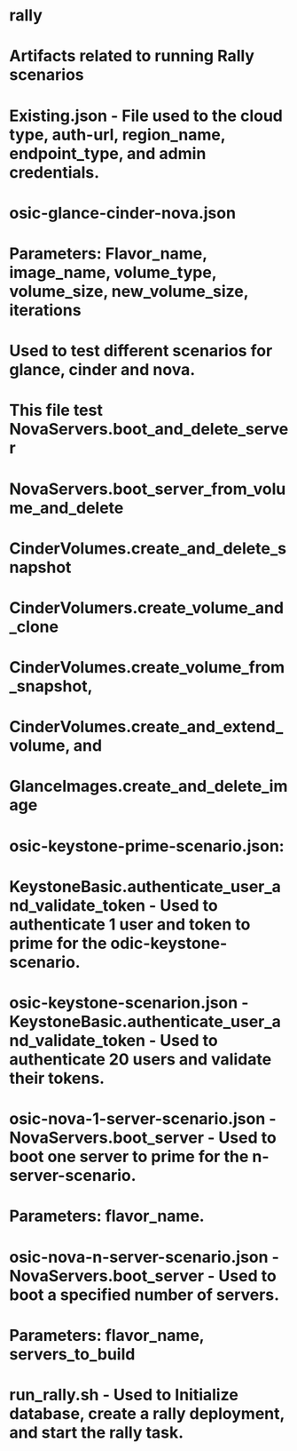 # rally
# Artifacts related to running Rally scenarios
# Existing.json - File used to the cloud type, auth-url, region_name, endpoint_type, and admin credentials.

# osic-glance-cinder-nova.json
# Parameters: Flavor_name, image_name, volume_type, volume_size, new_volume_size, iterations	
# Used to test different scenarios for glance, cinder and nova. 
# This file test NovaServers.boot_and_delete_server
# NovaServers.boot_server_from_volume_and_delete
# CinderVolumes.create_and_delete_snapshot
# CinderVolumers.create_volume_and_clone
# CinderVolumes.create_volume_from_snapshot,
# CinderVolumes.create_and_extend_volume, and
# GlanceImages.create_and_delete_image

# osic-keystone-prime-scenario.json:
# KeystoneBasic.authenticate_user_and_validate_token - Used to authenticate 1 user and token to prime for the odic-keystone-scenario.

# osic-keystone-scenarion.json -KeystoneBasic.authenticate_user_and_validate_token - Used to authenticate 20 users and validate their tokens.

# osic-nova-1-server-scenario.json -NovaServers.boot_server - Used to boot one server to prime for the n-server-scenario. 
# Parameters: flavor_name.

# osic-nova-n-server-scenario.json - NovaServers.boot_server - Used to boot a specified number of servers.
# Parameters: flavor_name, servers_to_build

# run_rally.sh - Used to Initialize database, create a rally deployment, and start the rally task.
